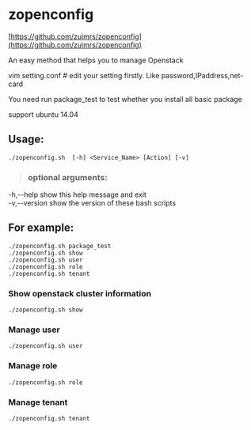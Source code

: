 # zopenconfig

[https://github.com/zuimrs/zopenconfig](https://github.com/zuimrs/zopenconfig)

An easy method that helps you to manage Openstack</br>

vim setting.conf # edit your setting firstly. Like password,IPaddress,net-card</br>

You need run package_test to test whether you install all basic package</br>

support ubuntu 14.04</br>


## Usage:
	./zopenconfig.sh  [-h] <Service_Name> [Action] [-v]
>### optional arguments:
  -h,--help                    show this help message and exit</br>
  -v,--version                 show the version of these bash scripts</br>


## For example:
	./zopenconfig.sh package_test
	./zopenconfig.sh show
	./zopenconfig.sh user
	./zopenconfig.sh role
	./zopenconfig.sh tenant

### Show openstack cluster information

	./zopenconfig.sh show

### Manage user

	./zopenconfig.sh user 

### Manage role

	./zopenconfig.sh role

### Manage tenant

	./zopenconfig.sh tenant
 
